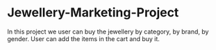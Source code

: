 # Jewellery-Marketing-Project
In this project we user can buy the jewellery by category, by brand, by gender. User can add the items in the cart and buy it.
